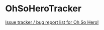 # OhSoHeroTracker
[Issue tracker / bug report list for Oh So Hero!](https://github.com/FullFrontalFrog/OhSoHeroTracker/issues)

